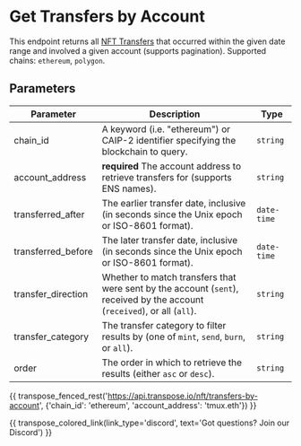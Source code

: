 # Get Transfers by Account

This endpoint returns all [NFT Transfers](../models/nft_transfer_model.md) that occurred within the given date range and involved a given account (supports pagination). Supported chains: `ethereum`, `polygon`.

## Parameters
| Parameter     | Description                                                                          | Type     | 
|---------------|--------------------------------------------------------------------------------------|----------|
| chain_id      | A keyword (i.e. "ethereum") or CAIP-2 identifier specifying the blockchain to query. | `string` | 
| account_address | **required** The account address to retrieve transfers for (supports ENS names).    | `string` | 
| transferred_after | The earlier transfer date, inclusive (in seconds since the Unix epoch or ISO-8601 format).    | `date-time` | 
| transferred_before | The later transfer date, inclusive (in seconds since the Unix epoch or ISO-8601 format).    | `date-time` | 
| transfer_direction | Whether to match transfers that were sent by the account (`sent`), received by the account (`received`), or all (`all`).    | `string` | 
| transfer_category | The transfer category to filter results by (one of `mint`, `send`, `burn`, or `all`).    | `string` | 
| order | The order in which to retrieve the results (either `asc` or `desc`).    | `string` | 

{{ transpose_fenced_rest('https://api.transpose.io/nft/transfers-by-account', {'chain_id': 'ethereum', 'account_address': 'tmux.eth'}) }}

{{ transpose_colored_link(link_type='discord', text='Got questions?  Join our Discord') }}
